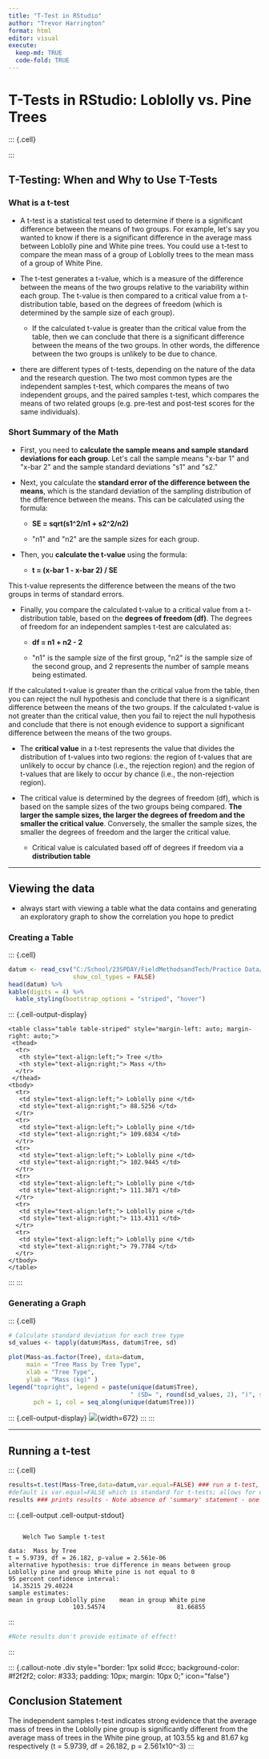 ```yaml
---
title: "T-Test in RStudio"
author: "Trevor Harrington"
format: html
editor: visual
execute: 
  keep-md: TRUE
  code-fold: TRUE 
---
```




# T-Tests in RStudio: Loblolly vs. Pine Trees


::: {.cell}

:::


## T-Testing: When and Why to Use T-Tests

### What is a t-test

-   A t-test is a statistical test used to determine if there is a significant difference between the means of two groups. For example, let's say you wanted to know if there is a significant difference in the average mass between Loblolly pine and White pine trees. You could use a t-test to compare the mean mass of a group of Loblolly trees to the mean mass of a group of White Pine.

-   The t-test generates a t-value, which is a measure of the difference between the means of the two groups relative to the variability within each group. The t-value is then compared to a critical value from a t-distribution table, based on the degrees of freedom (which is determined by the sample size of each group).

    -   If the calculated t-value is greater than the critical value from the table, then we can conclude that there is a significant difference between the means of the two groups. In other words, the difference between the two groups is unlikely to be due to chance.

-   there are different types of t-tests, depending on the nature of the data and the research question. The two most common types are the independent samples t-test, which compares the means of two independent groups, and the paired samples t-test, which compares the means of two related groups (e.g. pre-test and post-test scores for the same individuals).

### Short Summary of the Math

-   First, you need to **calculate the sample means and sample standard deviations for each group**. Let's call the sample means "x-bar 1" and "x-bar 2" and the sample standard deviations "s1" and "s2."

-   Next, you calculate the **standard error of the difference between the means**, which is the standard deviation of the sampling distribution of the difference between the means. This can be calculated using the formula:

    -   **SE = sqrt(s1\^2/n1 + s2\^2/n2)**

    -   "n1" and "n2" are the sample sizes for each group.

-   Then, you **calculate the t-value** using the formula:

    -   **t = (x-bar 1 - x-bar 2) / SE**

This t-value represents the difference between the means of the two groups in terms of standard errors.

-   Finally, you compare the calculated t-value to a critical value from a t-distribution table, based on the **degrees of freedom (df)**. The degrees of freedom for an independent samples t-test are calculated as:

    -   **df = n1 + n2 - 2**

    -   "n1" is the sample size of the first group, "n2" is the sample size of the second group, and 2 represents the number of sample means being estimated.

If the calculated t-value is greater than the critical value from the table, then you can reject the null hypothesis and conclude that there is a significant difference between the means of the two groups. If the calculated t-value is not greater than the critical value, then you fail to reject the null hypothesis and conclude that there is not enough evidence to support a significant difference between the means of the two groups.

-   The **critical value** in a t-test represents the value that divides the distribution of t-values into two regions: the region of t-values that are unlikely to occur by chance (i.e., the rejection region) and the region of t-values that are likely to occur by chance (i.e., the non-rejection region).

-   The critical value is determined by the degrees of freedom (df), which is based on the sample sizes of the two groups being compared. **The larger the sample sizes, the larger the degrees of freedom and the smaller the critical value**. Conversely, the smaller the sample sizes, the smaller the degrees of freedom and the larger the critical value.

    -   Critical value is calculated based off of degrees if freedom via a **distribution table**

------------------------------------------------------------------------

## Viewing the data

-   always start with viewing a table what the data contains and generating an exploratory graph to show the correlation you hope to predict

### Creating a Table


::: {.cell}

```{.r .cell-code}
datum <- read_csv("C:/School/23SPDAY/FieldMethodsandTech/Practice Data/linear regression/t-testing/Class Activity 8.csv",
                  show_col_types = FALSE)
head(datum) %>%
kable(digits = 4) %>%
  kable_styling(bootstrap_options = "striped", "hover")
```

::: {.cell-output-display}

`````{=html}
<table class="table table-striped" style="margin-left: auto; margin-right: auto;">
 <thead>
  <tr>
   <th style="text-align:left;"> Tree </th>
   <th style="text-align:right;"> Mass </th>
  </tr>
 </thead>
<tbody>
  <tr>
   <td style="text-align:left;"> Loblolly pine </td>
   <td style="text-align:right;"> 88.5256 </td>
  </tr>
  <tr>
   <td style="text-align:left;"> Loblolly pine </td>
   <td style="text-align:right;"> 109.6834 </td>
  </tr>
  <tr>
   <td style="text-align:left;"> Loblolly pine </td>
   <td style="text-align:right;"> 102.9445 </td>
  </tr>
  <tr>
   <td style="text-align:left;"> Loblolly pine </td>
   <td style="text-align:right;"> 111.3871 </td>
  </tr>
  <tr>
   <td style="text-align:left;"> Loblolly pine </td>
   <td style="text-align:right;"> 113.4311 </td>
  </tr>
  <tr>
   <td style="text-align:left;"> Loblolly pine </td>
   <td style="text-align:right;"> 79.7784 </td>
  </tr>
</tbody>
</table>

`````

:::
:::


### Generating a Graph


::: {.cell}

```{.r .cell-code}
# Calculate standard deviation for each tree type
sd_values <- tapply(datum$Mass, datum$Tree, sd)

plot(Mass~as.factor(Tree), data=datum,
     main = "Tree Mass by Tree Type",
     xlab = "Tree Type",
     ylab = "Mass (kg)" )
legend("topright", legend = paste(unique(datum$Tree), 
                                  " (SD= ", round(sd_values, 2), ")", sep = ""), 
       pch = 1, col = seq_along(unique(datum$Tree)))
```

::: {.cell-output-display}
![](T_Test_in_RStudio_files/figure-html/unnamed-chunk-3-1.png){width=672}
:::
:::


------------------------------------------------------------------------

## Running a t-test


::: {.cell}

```{.r .cell-code}
results=t.test(Mass~Tree,data=datum,var.equal=FALSE) ### run a t-test, call results 'results'
#default is var.equal=FALSE which is standard for t-tests; allows for unequal variance of groups
results ### prints results - Note absence of 'summary' statement - one of few tests that doesn't use 'summary'
```

::: {.cell-output .cell-output-stdout}
```

	Welch Two Sample t-test

data:  Mass by Tree
t = 5.9739, df = 26.182, p-value = 2.561e-06
alternative hypothesis: true difference in means between group Loblolly pine and group White pine is not equal to 0
95 percent confidence interval:
 14.35215 29.40224
sample estimates:
mean in group Loblolly pine    mean in group White pine 
                  103.54574                    81.66855 
```
:::

```{.r .cell-code}
#Note results don't provide estimate of effect!
```
:::


::: {.callout-note .div style="border: 1px solid #ccc;   background-color: #f2f2f2;   color: #333;   padding: 10px;   margin: 10px 0;" icon="false"}
## Conclusion Statement

The independent samples t-test indicates strong evidence that the average mass of trees in the Loblolly pine group is significantly different from the average mass of trees in the White pine group, at 103.55 kg and 81.67 kg respectively (t = 5.9739, df = 26.182, p = 2.561x10\^-3)
:::
